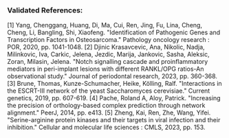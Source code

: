 ### Validated References: 
[1] Yang, Chenggang, Huang, Di, Ma, Cui, Ren, Jing, Fu, Lina, Cheng, Cheng, Li, Bangling, Shi, Xiaofeng. "Identification of Pathogenic Genes and Transcription Factors in Osteosarcoma." Pathology oncology research : POR, 2020, pp. 1041-1048.
[2] Djinic Krasavcevic, Ana, Nikolic, Nadja, Milinkovic, Iva, Carkic, Jelena, Jezdic, Marija, Jankovic, Sasha, Aleksic, Zoran, Milasin, Jelena. "Notch signalling cascade and proinflammatory mediators in peri-implant lesions with different RANKL/OPG ratios-An observational study." Journal of periodontal research, 2023, pp. 360-368.
[3] Brune, Thomas, Kunze-Schumacher, Heike, Kölling, Ralf. "Interactions in the ESCRT-III network of the yeast Saccharomyces cerevisiae." Current genetics, 2019, pp. 607-619.
[4] Pache, Roland A, Aloy, Patrick. "Increasing the precision of orthology-based complex prediction through network alignment." PeerJ, 2014, pp. e413.
[5] Zheng, Kai, Ren, Zhe, Wang, Yifei. "Serine-arginine protein kinases and their targets in viral infection and their inhibition." Cellular and molecular life sciences : CMLS, 2023, pp. 153.
